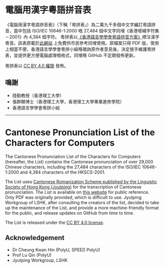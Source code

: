 # 電腦用漢字粵語拼音表

《電腦用漢字粵語拼音表》（下稱「粵拼表」）為二萬九千多個中文字編訂粵語拼音，當中包括 ISO/IEC 10646-1:2000 嘅 27,484 個中文字同埋《香港增補字符集－2001》內 4,384 個字符。
粵拼表以[《香港語言學學會粵語拼音方案》](https://lshk.org/jyutping)標注漢字粵音。該表原載於[此網站](http://www.iso10646hk.net/jp/document/download.jsp) 上免費供市民參考同埋使用。原檔案只得 PDF 版，使用上相當不便，香港語言學學會粵拼小組喺徵詢原作者意見後，決定接手維護粵拼表，並提供更方便電腦處理嘅格式，同埋喺 GitHub 不定期發佈更新。

粵拼表以 [CC BY 4.0 權限](https://creativecommons.org/licenses/by/4.0/deed.en) 發佈。

## 鳴謝
- 陸勤教授（香港理工大學）
- 張群顯博士（香港理工大學，香港理工大學專業進修學院）
- 香港語言學學會粵拼小組

***

# Cantonese Pronunciation List of the Characters for Computers

The Cantonese Pronunciation List of the Characters for Computers (hereafter, the List) contains the Cantonese pronunciation of over 29,000 Chinese characters, including the 27,484 characters of the ISO/IEC 10646-1:2000 and 4,384 characters of the HKSCS-2001. 

The List uses [Cantonese Romanization Scheme published by the Linguistic Society of Hong Kong (Jyutping)](https://lshk.org/jyutping) for the transcription of Cantonese pronunciation. The List is available on [this website](http://www.iso10646hk.net/jp/document/download.jsp) for public reference. Only PDF was originally provided, which is difficult to use. Jyutping Workgroup of LSHK, after consulting the creators of the list, decided to take up the maintenance of the List, and provide a more machine-friendly format for the public, and release updates on GitHub from time to time.

The List is released under the [CC BY 4.0 license](https://creativecommons.org/licenses/by/4.0/deed.en).

## Acknowledgement
- Dr Cheung Kwan Hin (PolyU, SPEED PolyU)
- Prof Lu Qin (PolyU)
- Jyutping Workgroup, LSHK